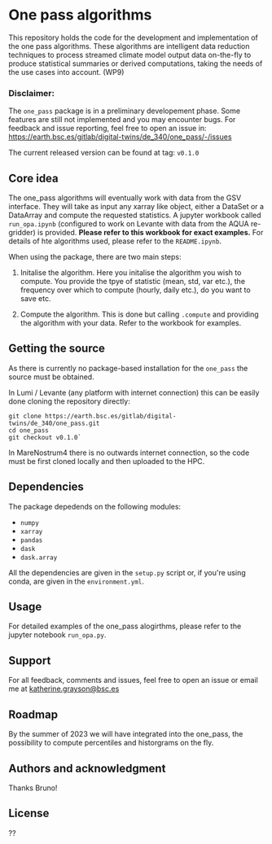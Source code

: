 # One pass algorithms

This repository holds the code for the development and implementation of the one pass algorithms. These algorithms are intelligent data reduction techniques to process streamed climate model output data on-the-fly to produce statistical summaries or derived computations, taking the needs of the use cases into account. (WP9)

### Disclaimer: 
The `one_pass` package is in a preliminary developement phase. Some features are still not implemented and you may encounter bugs. For feedback and issue reporting, feel free to open an issue in: https://earth.bsc.es/gitlab/digital-twins/de_340/one_pass/-/issues

The current released version can be found at tag: `v0.1.0`


## Core idea 

The one_pass algorithms will eventually work with data from the GSV interface. They will take as input any xarray like object, either a DataSet or a DataArray and compute the requested statistics. A jupyter workbook called `run_opa.ipynb` (configured to work on Levante with data from the AQUA re-gridder) is provided. **Please refer to this workbook for exact examples.** For details of hte algorithms used, please refer to the `README.ipynb`. 

When using the package, there are two main steps: 

1. Initalise the algorithm. Here you initalise the algorithm you wish to compute. You provide the tpye of statistic (mean, std, var etc.), the frequency over which to compute (hourly, daily etc.), do you want to save etc. 

2. Compute the algorithm. This is done but calling `.compute` and providing the algorithm with your data. Refer to the workbook for examples. 

## Getting the source 

As there is currently no package-based installation for the `one_pass` the source must be obtained.

In Lumi / Levante (any platform with internet connection) this can be easily done cloning the repository directly:

```
git clone https://earth.bsc.es/gitlab/digital-twins/de_340/one_pass.git
cd one_pass
git checkout v0.1.0`
```

In MareNostrum4 there is no outwards internet connection, so the code must be first cloned locally and then uploaded to the HPC.

## Dependencies 

The package depedends on the following modules: 
- `numpy`
- `xarray`
- `pandas`
- `dask`
- `dask.array`

All the dependencies are  given in the `setup.py` script or, if you're using conda, are given in the `environment.yml`.

## Usage
For detailed examples of the one_pass alogirthms, please refer to the jupyter notebook `run_opa.py`.

## Support
For all feedback, comments and issues, feel free to open an issue or email me at katherine.grayson@bsc.es

## Roadmap
By the summer of 2023 we will have integrated into the one_pass, the possibility to compute percentiles and historgrams on the fly. 

## Authors and acknowledgment
Thanks Bruno! 

## License
??


